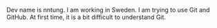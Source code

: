 Dev name is nntung. I am working in Sweden. I am trying to use Git and GitHub.
At first time, it is a bit difficult to understand Git.